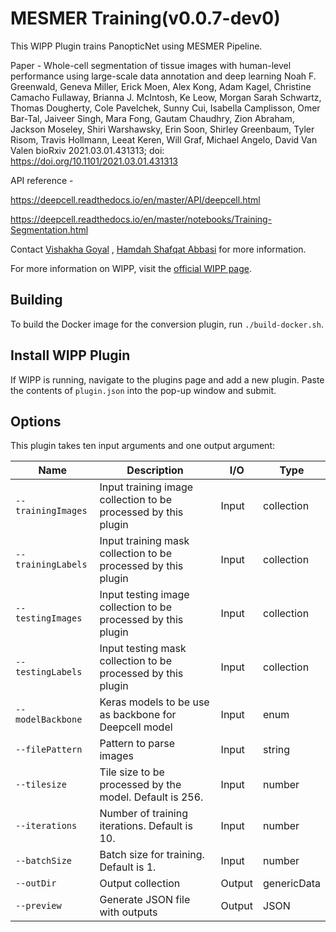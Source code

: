 # MESMER Training(v0.0.7-dev0)

This WIPP Plugin trains PanopticNet using MESMER Pipeline.

Paper -
Whole-cell segmentation of tissue images with human-level performance using large-scale data annotation and deep learning
Noah F. Greenwald, Geneva Miller, Erick Moen, Alex Kong, Adam Kagel, Christine Camacho Fullaway, Brianna J. McIntosh, Ke Leow, Morgan Sarah Schwartz, Thomas Dougherty, Cole Pavelchek, Sunny Cui, Isabella Camplisson, Omer Bar-Tal, Jaiveer Singh, Mara Fong, Gautam Chaudhry, Zion Abraham, Jackson Moseley, Shiri Warshawsky, Erin Soon, Shirley Greenbaum, Tyler Risom, Travis Hollmann, Leeat Keren, Will Graf, Michael Angelo, David Van Valen
bioRxiv 2021.03.01.431313; doi: https://doi.org/10.1101/2021.03.01.431313

API reference -

https://deepcell.readthedocs.io/en/master/API/deepcell.html

https://deepcell.readthedocs.io/en/master/notebooks/Training-Segmentation.html

Contact [Vishakha Goyal](mailto:vishakha.goyal@nih.gov) , [Hamdah Shafqat Abbasi](mailto:hamdahshafqat.abbasi@nih.gov) for more information.

For more information on WIPP, visit the [official WIPP page](https://isg.nist.gov/deepzoomweb/software/wipp).

## Building

To build the Docker image for the conversion plugin, run
`./build-docker.sh`.

## Install WIPP Plugin

If WIPP is running, navigate to the plugins page and add a new plugin. Paste the contents of `plugin.json` into the pop-up window and submit.

## Options

This plugin takes ten input arguments and one output argument:

| Name          | Description             | I/O    | Type   |
|---------------|-------------------------|--------|--------|
| `--trainingImages` | Input training image collection to be processed by this plugin | Input | collection |
| `--trainingLabels` | Input training mask collection to be processed by this plugin | Input | collection |
| `--testingImages` | Input testing image collection to be processed by this plugin | Input | collection |
| `--testingLabels` | Input testing mask collection to be processed by this plugin | Input | collection |
| `--modelBackbone` | Keras models to be use as backbone for Deepcell model | Input | enum |
| `--filePattern` | Pattern to parse images | Input | string |
| `--tilesize` | Tile size to be processed by the model. Default is 256. | Input | number |
| `--iterations` | Number of training iterations. Default is 10. | Input | number |
| `--batchSize` | Batch size for training. Default is 1. | Input | number |
| `--outDir` | Output collection | Output | genericData |
| `--preview` | Generate JSON file with outputs | Output | JSON |

